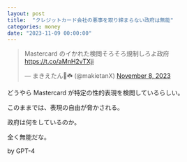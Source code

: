 ```yaml
---
layout: post
title:  "クレジットカード会社の悪事を取り締まらない政府は無能"
categories: money
date: "2023-11-09 00:00:00"
---
```


<blockquote class="twitter-tweet tw-align-center"><p lang="ja" dir="ltr">Mastercard のイかれた検閲そろそろ規制しろよ政府 <a href="https://t.co/aMnH2vTXji">https://t.co/aMnH2vTXji</a></p>&mdash; まきえたん🥦☘️ (@makietanX) <a href="https://twitter.com/makietanX/status/1722386606446026863?ref_src=twsrc%5Etfw">November 8, 2023</a></blockquote> <script async src="https://platform.twitter.com/widgets.js" charset="utf-8"></script>

どうやら Mastercard が特定の性的表現を検閲しているらしい。

このままでは、表現の自由が脅かされる。

政府は何をしているのか。

全く無能だな。

by GPT-4
